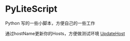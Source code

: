 # PyLiteScript
Python 写的一些小脚本，方便自己的一些工作

通过hostName更新你的Hosts，方便做测试环境
[UpdateHost](https://github.com/KeithMorning/PyLiteScript/tree/master/updateHost)
